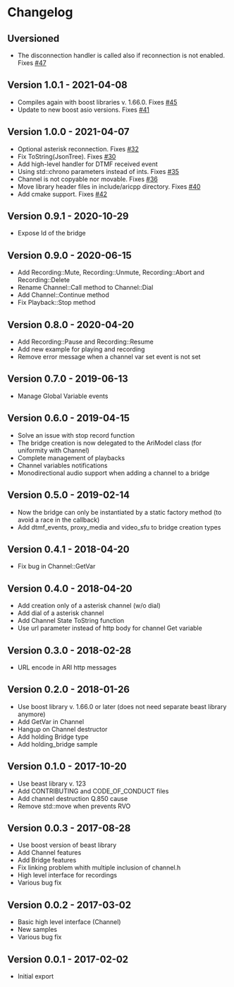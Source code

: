 # Changelog

## Uversioned

- The disconnection handler is called also if reconnection is not enabled. Fixes [#47](https://github.com/daniele77/aricpp/issues/47) 

## Version 1.0.1 - 2021-04-08

- Compiles again with boost libraries v. 1.66.0. Fixes [#45](https://github.com/daniele77/aricpp/issues/45) 
- Update to new boost asio versions. Fixes [#41](https://github.com/daniele77/aricpp/issues/41) 

## Version 1.0.0 - 2021-04-07

- Optional asterisk reconnection. Fixes [#32](https://github.com/daniele77/aricpp/issues/32) 
- Fix ToString(JsonTree). Fixes [#30](https://github.com/daniele77/aricpp/issues/30) 
- Add high-level handler for DTMF received event
- Using std::chrono parameters instead of ints. Fixes [#35](https://github.com/daniele77/aricpp/issues/35) 
- Channel is not copyable nor movable. Fixes [#36](https://github.com/daniele77/aricpp/issues/36) 
- Move library header files in include/aricpp directory. Fixes [#40](https://github.com/daniele77/aricpp/issues/40) 
- Add cmake support. Fixes [#42](https://github.com/daniele77/aricpp/issues/42) 

## Version 0.9.1 - 2020-10-29

- Expose Id of the bridge

## Version 0.9.0 - 2020-06-15

- Add Recording::Mute, Recording::Unmute, Recording::Abort and Recording::Delete
- Rename Channel::Call method to Channel::Dial
- Add Channel::Continue method
- Fix Playback::Stop method

## Version 0.8.0 - 2020-04-20

- Add Recording::Pause and Recording::Resume
- Add new example for playing and recording
- Remove error message when a channel var set event is not set

## Version 0.7.0 - 2019-06-13

- Manage Global Variable events

## Version 0.6.0 - 2019-04-15

- Solve an issue with stop record function
- The bridge creation is now delegated to the AriModel class (for uniformity with Channel)
- Complete management of playbacks
- Channel variables notifications
- Monodirectional audio support when adding a channel to a bridge

## Version 0.5.0 - 2019-02-14

- Now the bridge can only be instantiated by a static factory method (to avoid a race in the callback)
- Add dtmf_events, proxy_media and video_sfu to bridge creation types

## Version 0.4.1 - 2018-04-20

- Fix bug in Channel::GetVar

## Version 0.4.0 - 2018-04-20

- Add creation only of a asterisk channel (w/o dial)
- Add dial of a asterisk channel
- Add Channel State ToString function
- Use url parameter instead of http body for channel Get variable

## Version 0.3.0 - 2018-02-28

- URL encode in ARI http messages

## Version 0.2.0 - 2018-01-26

- Use boost library v. 1.66.0 or later (does not need separate beast library anymore)
- Add GetVar in Channel
- Hangup on Channel destructor
- Add holding Bridge type
- Add holding_bridge sample

## Version 0.1.0 - 2017-10-20

- Use beast library v. 123
- Add CONTRIBUTING and CODE_OF_CONDUCT files
- Add channel destruction Q.850 cause
- Remove std::move when prevents RVO

## Version 0.0.3 - 2017-08-28 

- Use boost version of beast library
- Add Channel features
- Add Bridge features
- Fix linking problem whith multiple inclusion of channel.h
- High level interface for recordings
- Various bug fix

## Version 0.0.2 - 2017-03-02

- Basic high level interface (Channel)
- New samples
- Various bug fix

## Version 0.0.1 - 2017-02-02

- Initial export

